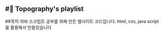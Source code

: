 #🎵 Topography's playlist
---
##목적
자바 스크립트 공부를 위해 만든 웹사이트 코드입니다. html, css, java script를 활용해서 만들었습니다

